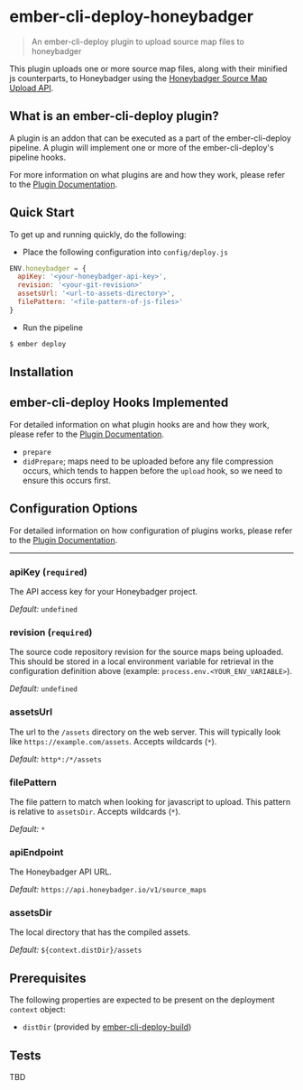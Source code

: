 # ember-cli-deploy-honeybadger

> An ember-cli-deploy plugin to upload source map files to honeybadger

This plugin uploads one or more source map files, along with their minified js counterparts, to
Honeybadger using the [Honeybadger Source Map Upload API](https://docs.honeybadger.io/api/source-maps.html).

## What is an ember-cli-deploy plugin?

A plugin is an addon that can be executed as a part of the ember-cli-deploy pipeline. A plugin will
implement one or more of the ember-cli-deploy's pipeline hooks.

For more information on what plugins are and how they work, please refer to the [Plugin Documentation][1].

## Quick Start

To get up and running quickly, do the following:

- Place the following configuration into `config/deploy.js`

```javascript
ENV.honeybadger = {
  apiKey: '<your-honeybadger-api-key>',
  revision: '<your-git-revision>'
  assetsUrl: '<url-to-assets-directory>',
  filePattern: '<file-pattern-of-js-files>'
}
```

- Run the pipeline

```bash
$ ember deploy
```

## Installation

## ember-cli-deploy Hooks Implemented

For detailed information on what plugin hooks are and how they work, please refer to the
[Plugin Documentation][1].

- `prepare`
- `didPrepare`; maps need to be uploaded before any file compression occurs, which tends to happen before the
`upload` hook, so we need to ensure this occurs first.

## Configuration Options

For detailed information on how configuration of plugins works, please refer to the
[Plugin Documentation][1].

<hr/>

### apiKey (`required`)

The API access key for your Honeybadger project.

*Default:* `undefined`

### revision (`required`)

The source code repository revision for the source maps being uploaded. This should be stored in
a local environment variable for retrieval in the configuration definition above (example:
`process.env.<YOUR_ENV_VARIABLE>`).

*Default:* `undefined`

### assetsUrl

The url to the `/assets` directory on the web server. This will typically
look like `https://example.com/assets`. Accepts wildcards (`*`).

*Default:* `http*:/*/assets`

### filePattern

The file pattern to match when looking for javascript to upload. This pattern is relative
to `assetsDir`. Accepts wildcards (`*`).

*Default:* `*`

### apiEndpoint

The Honeybadger API URL.

*Default:* `https://api.honeybadger.io/v1/source_maps`

### assetsDir

The local directory that has the compiled assets.

*Default:* `${context.distDir}/assets`

## Prerequisites

The following properties are expected to be present on the deployment `context` object:

- `distDir` (provided by [ember-cli-deploy-build][2])

## Tests

TBD

[1]: http://ember-cli-deploy.com/plugins/ "Plugin Documentation"
[2]: https://github.com/ember-cli-deploy/ember-cli-deploy-build "ember-cli-deploy-build"
